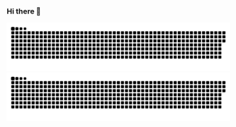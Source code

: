 ### Hi there 👋

![light](https://github.com/ITBillZ/ITBillZ/blob/output/github-contribution-grid-snake.svg#gh-dark-mode-only)
![dark](https://github.com/ITBillZ/ITBillZ/blob/output/github-contribution-grid-snake-dark.svg#gh-light-mode-only)

<!--
**ITBillZ/ITBillZ** is a ✨ _special_ ✨ repository because its `README.md` (this file) appears on your GitHub profile.

Here are some ideas to get you started:

- 🔭 I’m currently working on ...
- 🌱 I’m currently learning ...
- 👯 I’m looking to collaborate on ...
- 🤔 I’m looking for help with ...
- 💬 Ask me about ...
- 📫 How to reach me: ...
- 😄 Pronouns: ...
- ⚡ Fun fact: ...
-->

